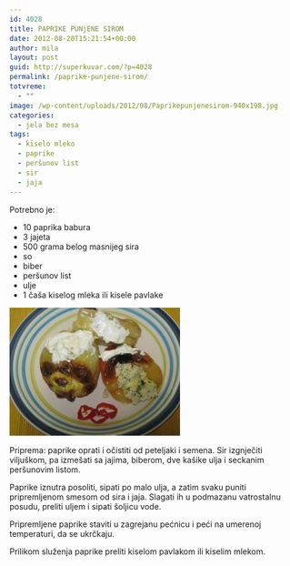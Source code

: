 ```yaml
---
id: 4028
title: PAPRIKE PUNjENE SIROM
date: 2012-08-20T15:21:54+00:00
author: mila
layout: post
guid: http://superkuvar.com/?p=4028
permalink: /paprike-punjene-sirom/
totvreme:
  - ""
image: /wp-content/uploads/2012/08/Paprikepunjenesirom-940x198.jpg
categories:
  - jela bez mesa
tags:
  - kiselo mleko
  - paprike
  - peršunov list
  - sir
  - jaja
---
```

Potrebno je:

  * 10 paprika babura
  * 3 jajeta
  * 500 grama belog masnijeg sira
  * so
  * biber
  * peršunov list
  * ulje
  * 1 čaša kiselog mleka ili kisele pavlake

<img class="alignnone size-medium wp-image-4031" title="Paprikepunjenesirom" src="/wp-content/uploads/2012/08/Paprikepunjenesirom-300x225.jpg" alt="" width="300" height="225" /> 

Priprema: paprike oprati i očistiti od peteljaki i semena. Sir izgnječiti viljuškom, pa izmešati sa jajima, biberom, dve kašike ulja i seckanim peršunovim listom.

Paprike iznutra posoliti, sipati po malo ulja, a zatim svaku puniti pripremljenom smesom od sira i jaja. Slagati ih u podmazanu vatrostalnu posudu, preliti uljem i sipati šoljicu vode.

Pripremljene paprike staviti u zagrejanu pećnicu i peći na umerenoj temperaturi, da se ukrčkaju.

Prilikom služenja paprike preliti kiselom pavlakom ili kiselim mlekom.